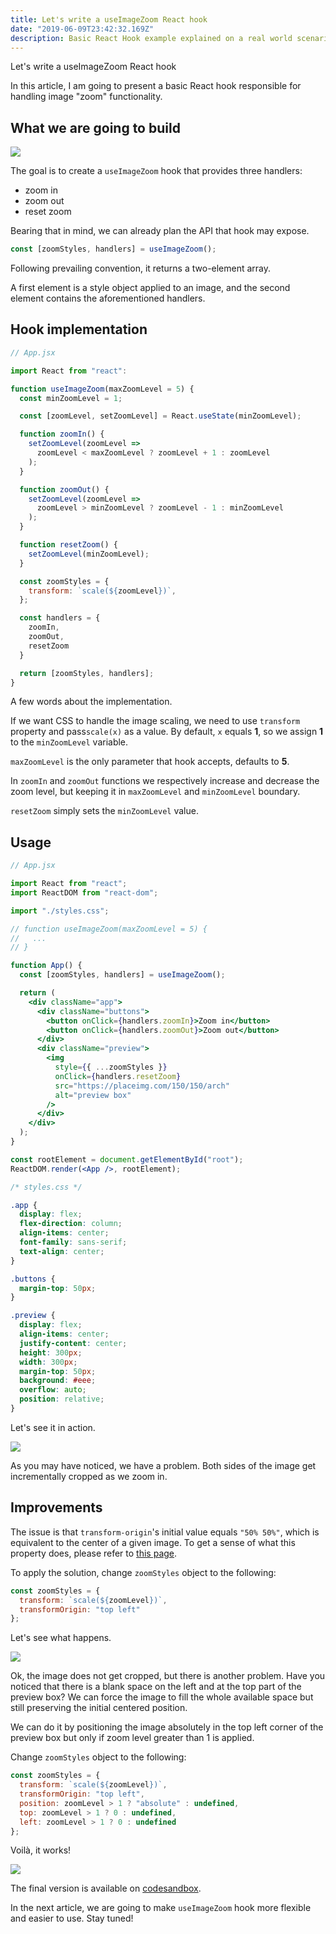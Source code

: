 ```yaml
---
title: Let's write a useImageZoom React hook 
date: "2019-06-09T23:42:32.169Z"
description: Basic React Hook example explained on a real world scenario.
---
```


Let's write a useImageZoom React hook 

In this article, I am going to present a basic React hook responsible for handling image "zoom" functionality.

## What we are going to build

![](https://media.giphy.com/media/fSvVcoSiGiCoAHjIYf/giphy.gif)

The goal is to create a `useImageZoom` hook that provides three handlers:
* zoom in
* zoom out
* reset zoom

Bearing that in mind, we can already plan the API that hook may expose.

```js
const [zoomStyles, handlers] = useImageZoom();
```

Following prevailing convention, it returns a two-element array.

A first element is a style object applied to an image, and the second element contains the aforementioned handlers.

## Hook implementation

```jsx
// App.jsx

import React from "react":

function useImageZoom(maxZoomLevel = 5) {
  const minZoomLevel = 1;

  const [zoomLevel, setZoomLevel] = React.useState(minZoomLevel);

  function zoomIn() {
    setZoomLevel(zoomLevel =>
      zoomLevel < maxZoomLevel ? zoomLevel + 1 : zoomLevel
    );
  }

  function zoomOut() {
    setZoomLevel(zoomLevel =>
      zoomLevel > minZoomLevel ? zoomLevel - 1 : minZoomLevel
    );
  }

  function resetZoom() {
    setZoomLevel(minZoomLevel);
  }

  const zoomStyles = {
    transform: `scale(${zoomLevel})`,
  };

  const handlers = {
    zoomIn,
    zoomOut,
    resetZoom
  }

  return [zoomStyles, handlers];
}
```

A few words about the implementation.

If we want CSS to handle the image scaling, we need to use `transform` property and pass`scale(x)` as a value. By default, `x` equals **1**, so we assign **1** to the `minZoomLevel` variable.

`maxZoomLevel` is the only parameter that hook accepts, defaults to **5**.

In `zoomIn` and `zoomOut` functions we respectively increase and decrease the zoom level, but keeping it in `maxZoomLevel` and `minZoomLevel` boundary.

`resetZoom` simply sets the `minZoomLevel` value.

## Usage

```jsx
// App.jsx

import React from "react";
import ReactDOM from "react-dom";

import "./styles.css";

// function useImageZoom(maxZoomLevel = 5) {
//   ...
// }

function App() {
  const [zoomStyles, handlers] = useImageZoom();

  return (
    <div className="app">
      <div className="buttons">
        <button onClick={handlers.zoomIn}>Zoom in</button>
        <button onClick={handlers.zoomOut}>Zoom out</button>
      </div>
      <div className="preview">
        <img
          style={{ ...zoomStyles }}
          onClick={handlers.resetZoom}
          src="https://placeimg.com/150/150/arch"
          alt="preview box"
        />
      </div>
    </div>
  );
}

const rootElement = document.getElementById("root");
ReactDOM.render(<App />, rootElement);

```

```css
/* styles.css */

.app {
  display: flex;
  flex-direction: column;
  align-items: center;
  font-family: sans-serif;
  text-align: center;
}

.buttons {
  margin-top: 50px;
}

.preview {
  display: flex;
  align-items: center;
  justify-content: center;
  height: 300px;
  width: 300px;
  margin-top: 50px;
  background: #eee;
  overflow: auto;
  position: relative;
}

```

Let's see it in action.

![](https://media.giphy.com/media/lSgQKiX3YqrciMpLP5/giphy.gif)

As you may have noticed, we have a problem. Both sides of the image get incrementally cropped as we zoom in.

## Improvements

The issue is that `transform-origin`'s initial value equals `"50% 50%"`, which is equivalent to the center of a given image. To get a sense of what this property does, please refer to [this page](https://developer.mozilla.org/en-US/docs/Web/CSS/transform-origin).

To apply the solution, change `zoomStyles` object to the following:
```js
const zoomStyles = {
  transform: `scale(${zoomLevel})`,
  transformOrigin: "top left"
};
```

Let's see what happens.

![](https://media.giphy.com/media/d96VPH6TXYw9m01nTB/giphy.gif)

Ok, the image does not get cropped, but there is another problem. Have you noticed that there is a blank space on the left and at the top part of the preview box? We can force the image to fill the whole available space but still preserving the initial centered position.

We can do it by positioning the image absolutely in the top left corner of the preview box but only if zoom level greater than 1 is applied.

Change `zoomStyles` object to the following:
```js
const zoomStyles = {
  transform: `scale(${zoomLevel})`,
  transformOrigin: "top left",
  position: zoomLevel > 1 ? "absolute" : undefined,
  top: zoomLevel > 1 ? 0 : undefined,
  left: zoomLevel > 1 ? 0 : undefined
};
```

Voilà, it works!

![](https://media.giphy.com/media/fSvVcoSiGiCoAHjIYf/giphy.gif)

The final version is available on [codesandbox](https://codesandbox.io/s/epic-moon-suhcj?fontsize=14).

In the next article, we are going to make `useImageZoom` hook more flexible and easier to use. Stay tuned!


